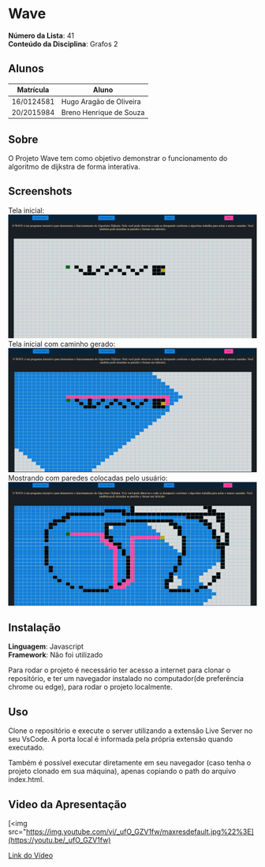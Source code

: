 # Wave
**Número da Lista**: 41<br>
**Conteúdo da Disciplina**: Grafos 2<br>

## Alunos
|Matrícula | Aluno |
| -- | -- |
| 16/0124581  |  Hugo Aragão de Oliveira |
| 20/2015984  |  Breno Henrique de Souza |

## Sobre 
O Projeto Wave tem como objetivo demonstrar o funcionamento do algoritmo de dijkstra de forma interativa.

## Screenshots
Tela inicial:
<img src="images/inicio.png" alt="">
Tela inicial com caminho gerado:
<img src="images/caminho.png" alt="">
Mostrando com paredes colocadas pelo usuário:
<img src="images/aleatorio.png" alt="">

## Instalação 
**Linguagem**: Javascript<br>
**Framework**: Não foi utilizado<br>

Para rodar o projeto é necessário ter acesso a internet para clonar o repositório, e ter um navegador instalado no computador(de preferência chrome ou edge), para rodar o projeto localmente.

## Uso 
Clone o repositório e execute o server utilizando a extensão Live Server no seu VsCode. A porta local é informada pela própria extensão quando executado.

Também é possível executar diretamente em seu navegador (caso tenha o projeto clonado em sua máquina), apenas copiando o path do arquivo index.html.

## Video da Apresentação
[<img src="https://img.youtube.com/vi/_ufO_GZV1fw/maxresdefault.jpg%22%3E](https://youtu.be/_ufO_GZV1fw)

[Link do Vídeo](https://youtu.be/_ufO_GZV1fw)